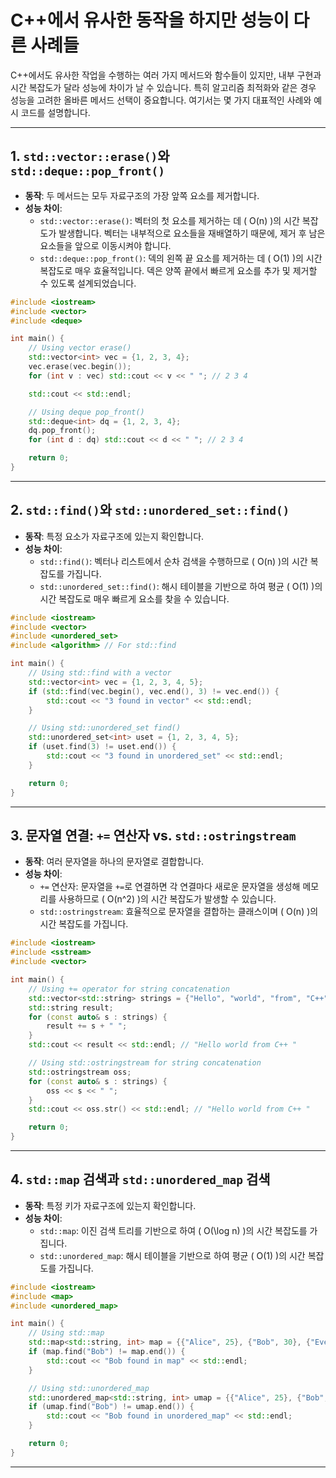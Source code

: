 
# C++에서 유사한 동작을 하지만 성능이 다른 사례들

C++에서도 유사한 작업을 수행하는 여러 가지 메서드와 함수들이 있지만, 내부 구현과 시간 복잡도가 달라 성능에 차이가 날 수 있습니다. 특히 알고리즘 최적화와 같은 경우 성능을 고려한 올바른 메서드 선택이 중요합니다. 여기서는 몇 가지 대표적인 사례와 예시 코드를 설명합니다.

---

## 1. `std::vector::erase()`와 `std::deque::pop_front()`

- **동작**: 두 메서드는 모두 자료구조의 가장 앞쪽 요소를 제거합니다.
- **성능 차이**:
  - `std::vector::erase()`: 벡터의 첫 요소를 제거하는 데 \( O(n) \)의 시간 복잡도가 발생합니다. 벡터는 내부적으로 요소들을 재배열하기 때문에, 제거 후 남은 요소들을 앞으로 이동시켜야 합니다.
  - `std::deque::pop_front()`: 덱의 왼쪽 끝 요소를 제거하는 데 \( O(1) \)의 시간 복잡도로 매우 효율적입니다. 덱은 양쪽 끝에서 빠르게 요소를 추가 및 제거할 수 있도록 설계되었습니다.

```cpp
#include <iostream>
#include <vector>
#include <deque>

int main() {
    // Using vector erase()
    std::vector<int> vec = {1, 2, 3, 4};
    vec.erase(vec.begin());
    for (int v : vec) std::cout << v << " "; // 2 3 4

    std::cout << std::endl;

    // Using deque pop_front()
    std::deque<int> dq = {1, 2, 3, 4};
    dq.pop_front();
    for (int d : dq) std::cout << d << " "; // 2 3 4

    return 0;
}
```

---

## 2. `std::find()`와 `std::unordered_set::find()`

- **동작**: 특정 요소가 자료구조에 있는지 확인합니다.
- **성능 차이**:
  - `std::find()`: 벡터나 리스트에서 순차 검색을 수행하므로 \( O(n) \)의 시간 복잡도를 가집니다.
  - `std::unordered_set::find()`: 해시 테이블을 기반으로 하여 평균 \( O(1) \)의 시간 복잡도로 매우 빠르게 요소를 찾을 수 있습니다.

```cpp
#include <iostream>
#include <vector>
#include <unordered_set>
#include <algorithm> // For std::find

int main() {
    // Using std::find with a vector
    std::vector<int> vec = {1, 2, 3, 4, 5};
    if (std::find(vec.begin(), vec.end(), 3) != vec.end()) {
        std::cout << "3 found in vector" << std::endl;
    }

    // Using std::unordered_set find()
    std::unordered_set<int> uset = {1, 2, 3, 4, 5};
    if (uset.find(3) != uset.end()) {
        std::cout << "3 found in unordered_set" << std::endl;
    }

    return 0;
}
```

---

## 3. 문자열 연결: `+=` 연산자 vs. `std::ostringstream`

- **동작**: 여러 문자열을 하나의 문자열로 결합합니다.
- **성능 차이**:
  - `+=` 연산자: 문자열을 `+=`로 연결하면 각 연결마다 새로운 문자열을 생성해 메모리를 사용하므로 \( O(n^2) \)의 시간 복잡도가 발생할 수 있습니다.
  - `std::ostringstream`: 효율적으로 문자열을 결합하는 클래스이며 \( O(n) \)의 시간 복잡도를 가집니다.

```cpp
#include <iostream>
#include <sstream>
#include <vector>

int main() {
    // Using += operator for string concatenation
    std::vector<std::string> strings = {"Hello", "world", "from", "C++"};
    std::string result;
    for (const auto& s : strings) {
        result += s + " ";
    }
    std::cout << result << std::endl; // "Hello world from C++ "

    // Using std::ostringstream for string concatenation
    std::ostringstream oss;
    for (const auto& s : strings) {
        oss << s << " ";
    }
    std::cout << oss.str() << std::endl; // "Hello world from C++ "

    return 0;
}
```

---

## 4. `std::map` 검색과 `std::unordered_map` 검색

- **동작**: 특정 키가 자료구조에 있는지 확인합니다.
- **성능 차이**:
  - `std::map`: 이진 검색 트리를 기반으로 하여 \( O(\log n) \)의 시간 복잡도를 가집니다.
  - `std::unordered_map`: 해시 테이블을 기반으로 하여 평균 \( O(1) \)의 시간 복잡도를 가집니다.

```cpp
#include <iostream>
#include <map>
#include <unordered_map>

int main() {
    // Using std::map
    std::map<std::string, int> map = {{"Alice", 25}, {"Bob", 30}, {"Eve", 22}};
    if (map.find("Bob") != map.end()) {
        std::cout << "Bob found in map" << std::endl;
    }

    // Using std::unordered_map
    std::unordered_map<std::string, int> umap = {{"Alice", 25}, {"Bob", 30}, {"Eve", 22}};
    if (umap.find("Bob") != umap.end()) {
        std::cout << "Bob found in unordered_map" << std::endl;
    }

    return 0;
}
```

---
